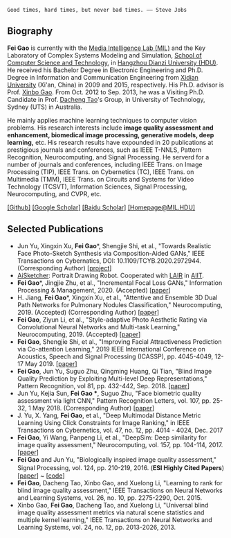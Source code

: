 ``` 
Good times, hard times, but never bad times. —— Steve Jobs
```


## Biography

**Fei Gao** is currently with the [Media Intelligence Lab (MIL)](http://mil.hdu.edu.cn/) and the Key Laboratory of Complex Systems Modeling and Simulation, [School of Computer Science and Technology](http://computer.hdu.edu.cn/), in [Hangzhou Dianzi University (HDU)](http://www.hdu.edu.cn/). He received his Bachelor Degree in Electronic Engineering and Ph.D. Degree in Information and Communication Engineering from [Xidian University](http://www.xidian.edu.cn/) (Xi'an, China) in 2009 and 2015, respectively. His Ph.D. advisor is Prof. [Xinbo Gao](http://see.xidian.edu.cn/faculty/xbgao/). From Oct. 2012 to Sep. 2013, he was a Visiting Ph.D. Candidate in Prof. [Dacheng Tao](http://www.uts.edu.au/staff/dacheng.tao/)'s Group, in University of Technology, Sydney (UTS) in Australia. 


He mainly applies machine learning techniques to computer vision problems. His research interests include **image quality assessment and enhancement, biomedical image processing, generative models, deep learning,** etc. His research results have expounded in 20 publications at prestigious journals and conferences, such as IEEE T-NNLS, Pattern Recognition, Neurocomputing, and Signal Processing. He serverd for a number of journals and conferences, including IEEE Trans. on Image Processing (TIP), IEEE Trans. on Cybernetics (TC), IEEE Trans. on Multimedia (TMM), IEEE Trans. on Circuits and Systems for Video Technology (TCSVT), Information Sciences, Signal Processing, Neurocomputing, and CVPR, etc.

[[Github]](https://github.com/fei-hdu)    [[Google Scholar]](https://scholar.google.com/citations?user=wawnisoAAAAJ&hl=en)    [[Baidu Scholar]](http://xueshu.baidu.com/scholarID/CN-BY8SCGCJ)   [[Homepage@MIL.HDU]](http://mil.hdu.edu.cn/people/fei_gao/index.html)

## Selected Publications

- Jun Yu, Xingxin Xu, **Fei Gao**\*, Shengjie Shi, et al., "Towards Realistic Face Photo-Sketch Synthesis via Composition-Aided GANs," IEEE Transactions on Cybernatics,  DOI: 10.1109/TCYB.2020.2972944.  (Corresponding Author) [[project](https://fei-hdu.github.io/ca-gan/)]
- [AiSketcher](https://ricelll.github.io/AiSketcher/): Portrait Drawing Robot.  Cooperated with [LAIR](http://aiit.org.cn/index.php/Service/index/catids/3/id/46/selectid/46/pid/19) in [AIIT](http://aiit.org.cn/). 
- **Fei Gao***,  Jingjie Zhu, et al., "Incremental Focal Loss GANs," Information Processing & Management, 2020. (Accepted) [[paper](https://www.sciencedirect.com/science/article/pii/S003132031830150X)]
- H. Jiang, **Fei Gao***, Xingxin Xu, et al., "Attentive and Ensemble 3D Dual Path Networks for Pulmonary Nodules Classification," Neurocomputing, 2019. (Accepted) (Corresponding Author)  [[paper](https://www.sciencedirect.com/science/article/pii/S0925231219310446)]
- **Fei Gao**, Ziyun Li, et al., "Style-adaptive Photo Aesthetic Rating via Convolutional Neural Networks and Multi-task Learning," Neurocomputing, 2019. (Accepted)  [[paper](https://www.sciencedirect.com/science/article/pii/S0925231219309154)]
- **Fei Gao**, Shengjie Shi, et al., "Improving Facial Attractiveness Prediction via Co-attention Learning," 2019 IEEE International Conference on Acoustics, Speech and Signal Processing (ICASSP), pp. 4045-4049, 12-17 May 2019. [[paper]](https://xplorestaging.ieee.org/document/8683112?denied=) 
- **Fei Gao**, Jun Yu, Suguo Zhu, Qingming Huang, Qi Tian, "Blind Image Quality Prediction by Exploiting Multi-level Deep Representations," Pattern Recognition, vol 81, pp. 432-442, Sep. 2018. [[paper](https://www.sciencedirect.com/science/article/pii/S003132031830150X)]
- Jun Yu, Kejia Sun, **Fei Gao \***, Suguo Zhu, "Face biometric quality assessment via light CNN," Pattern Recognition Letters, vol. 107, pp. 25-32, 1 May 2018. (Corresponding Author) [[paper](https://www.sciencedirect.com/science/article/pii/S0167865517302477)]
- J. Yu, X. Yang, **Fei Gao**, et al., "Deep Multimodal Distance Metric Learning Using Click Constraints for Image Ranking," in IEEE Transactions on Cybernetics, vol. 47, no. 12, pp. 4014 - 4024, Dec. 2017 
- **Fei Gao**, Yi Wang, Panpeng Li, et al., "DeepSim: Deep similarity for image quality assessment," Neurocomputing, vol. 157, pp. 104-114, 2017. [[paper](https://www.sciencedirect.com/science/article/pii/S0925231217301480)]
- **Fei Gao** and Jun Yu, "Biologically inspired image quality assessment," Signal Processing, vol. 124, pp. 210-219, 2016. (**ESI Highly Cited Papers**)　[[paper](https://www.sciencedirect.com/science/article/pii/S0165168415002856)] ~ [[code](http://mil.hdu.edu.cn/people/fei_gao/code/FR_BIFS.zip)]
- **Fei Gao**, Dacheng Tao, Xinbo Gao, and Xuelong Li, "Learning to rank for blind image quality assessment," IEEE Transactions on Neural Networks and Learning Systems, vol. 26, no. 10, pp. 2275-2290, Oct. 2015. 
- Xinbo Gao, **Fei Gao**, Dacheng Tao, and Xuelong Li, "Universal blind image quality assessment metrics via natural scene statistics and multiple kernel learning," IEEE Transactions on Neural Networks and Learning Systems, vol. 24, no. 12, pp. 2013-2026, 2013. 

